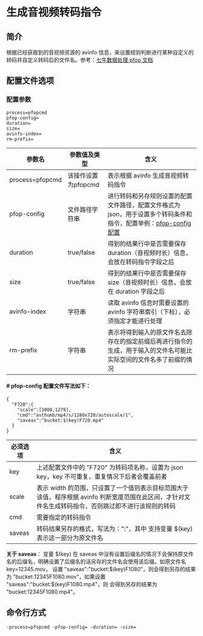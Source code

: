 # 生成音视频转码指令

## 简介
根据已经获取到的音视频资源的 avinfo 信息，来设置规则判断进行某种自定义的转码并自定义转码后的文件名。参考：[七牛数据处理 pfop 文档](https://developer.qiniu.com/dora/manual/3686/pfop-directions-for-use)

## 配置文件选项

### 配置参数
```
process=pfopcmd 
pfop-config=
duration=
size=
avinfo-index=
rm-prefix=
```  
|参数名|参数值及类型 | 含义|  
|-----|-------|-----|  
|process=pfopcmd| 该操作设置为pfopcmd| 表示根据 avinfo 生成音视频转码指令|  
|pfop-config| 文件路径字符串| 进行转码和另存规则设置的配置文件路径，配置文件格式为 json，用于设置多个转码条件和指令，配置举例：[pfop-config 配置](../resources/pfop.json)|  
|duration| true/false| 得到的结果行中是否需要保存 duration（音视频时长）信息，会放在转码指令字段之后 |  
|size| true/false| 得到的结果行中是否需要保存 size（音视频时长）信息，会放在 duration 字段之后|  
|avinfo-index| 字符串| 读取 avinfo 信息时需要设置的 avinfo 字符串索引（下标），必须指定才能进行处理|  
|rm-prefix| 字符串| 表示将得到输入的原文件名去除存在的指定前缀后再进行指令的生成，用于输入的文件名可能比实际空间的文件名多了前缀的情况|  

#### # pfop-config 配置文件写法如下：
```
{
  "F720":{
    "scale":[1000,1279],
    "cmd":"avthumb/mp4/s/1280x720/autoscale/1",
    "saveas":"bucket:$(key)F720.mp4"
  }
}
```
|必须选项|含义|  
|-----|-----|  
|key|上述配置文件中的 "F720" 为转码项名称，设置为 json key，key 不可重复，重复情况下后者会覆盖前者|  
|scale| 表示 width 的范围，只设置了一个值则表示目标范围大于该值，程序根据 avinfo 判断宽度范围在此区间，才针对文件名生成转码指令，否则跳过即不进行该规则的转码|  
|cmd| 需要指定的转码指令 |  
|saveas| 转码结果另存的格式，写法为："<bucket>:<key>"，其中 <key> 支持变量 $(key) 表示这一部分为原文件名|  

**关于 saveas**： 
变量 $(key) 在 saveas 中没有设置后缀名的情况下会保持原文件名的后缀名，明确设置了后缀名的话另存的文件名会使用该后缀。如原文件名 key=12345.mov，
设置 "saveas":"bucket:$(key)F1080"，则会得到另存的结果为 "bucket:12345F1080.mov"，如果设置 "saveas":"bucket:$(key)F1080.mp4"，则
会得到另存的结果为 "bucket:12345F1080.mp4"。  

## 命令行方式
```
-process=pfopcmd -pfop-config= -duration= -size=
```

